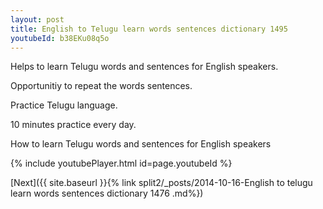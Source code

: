 ```yaml
---
layout: post
title: English to Telugu learn words sentences dictionary 1495 
youtubeId: b38EKu08q5o
---
```

 
 
Helps to learn Telugu words and sentences for English speakers.

Opportunitiy to repeat the words sentences. 

Practice Telugu language. 
 
10 minutes practice every day. 
 
How to learn Telugu words and sentences for English speakers 
 
{% include youtubePlayer.html id=page.youtubeId %}
 
 
[Next]({{ site.baseurl }}{% link  split2/_posts/2014-10-16-English to telugu learn words sentences dictionary 1476 .md%})
 
